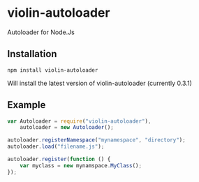 # violin-autoloader

Autoloader for Node.Js

## Installation

`npm install violin-autoloader`

Will install the latest version of violin-autoloader (currently 0.3.1)

## Example

```js
var Autoloader = require("violin-autoloader"),
    autoloader = new Autoloader();

autoloader.registerNamespace("mynamespace", "directory");
autoloader.load("filename.js");

autoloader.register(function () {
    var myclass = new mynamspace.MyClass();
});
```